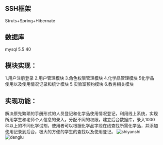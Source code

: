 
## SSH框架 
Struts+Spring+Hibernate

## 数据库
mysql 5.5 40


## 模块实现：
1.用户注册登录 2.用户管理模块 3.角色权限管理模块 4.化学品管理模块 5化学品使用以及使用情况记录和统计模块 5.实验室预约模块  6.教务相关模块



## 实现功能：
解决原先繁琐的手册形式的人员登记和化学品使用情况登记，利用线上系统，实现所用学生和老师个人信息的录入，分配不同的权限，建立后台数据库，录入1000种以上的不同化学试剂，使用者可以根据化学品字段在线查找所需化学品，并添加使用记录到后台，极大的方便的学生的查找以及使用登记。
![shiyanshi](https://img-blog.csdnimg.cn/20190617185303730.png?x-oss-process=image/watermark,type_ZmFuZ3poZW5naGVpdGk,shadow_10,text_aHR0cHM6Ly9ibG9nLmNzZG4ubmV0L3dlaXhpbl80MTM5Njc4OQ==,size_16,color_FFFFFF,t_70)
![denglu](https://img-blog.csdnimg.cn/20190617185428276.png?x-oss-process=image/watermark,type_ZmFuZ3poZW5naGVpdGk,shadow_10,text_aHR0cHM6Ly9ibG9nLmNzZG4ubmV0L3dlaXhpbl80MTM5Njc4OQ==,size_16,color_FFFFFF,t_70)


